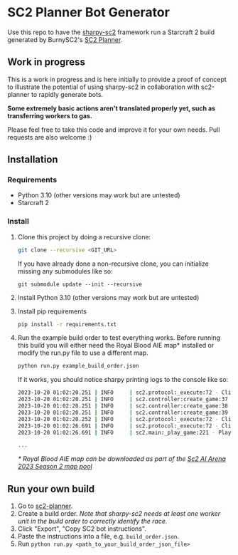 # SC2 Planner Bot Generator

Use this repo to have the [sharpy-sc2](https://github.com/DrInfy/sharpy-sc2) framework run a Starcraft 2 build generated by BurnySC2's [SC2 Planner](https://burnysc2.github.io/sc2-planner/).

## Work in progress
This is a work in progress and is here initially to provide a proof of concept to illustrate the potential of using sharpy-sc2 in collaboration with sc2-planner to rapidly generate bots.

**Some extremely basic actions aren't translated properly yet, such as transferring workers to gas.**

Please feel free to take this code and improve it for your own needs. Pull requests are also welcome :)

## Installation
### Requirements
- Python 3.10 (other versions may work but are untested)
- Starcraft 2

### Install
1. Clone this project by doing a recursive clone:
    ```bash
    git clone --recursive <GIT_URL>
    ```
   If you have already done a non-recursive clone, you can initialize missing any submodules like so:
   ```
   git submodule update --init --recursive
   ```
2. Install Python 3.10 (other versions may work but are untested)
3. Install pip requirements
   ```bash
   pip install -r requirements.txt
   ```
4. Run the example build order to test everything works.
   Before running this build you will either need the Royal Blood AIE map* installed or modify the run.py file to use a different map.
   ```bash
   python run.py example_build_order.json
   ```
   If it works, you should notice sharpy printing logs to the console like so:
   ```bash
   2023-10-20 01:02:20.251 | INFO     | sc2.protocol:_execute:72 - Client status changed to Status.launched (was None)
   2023-10-20 01:02:20.251 | INFO     | sc2.controller:create_game:37 - Creating new game
   2023-10-20 01:02:20.251 | INFO     | sc2.controller:create_game:38 - Map:     RoyalBloodAIE
   2023-10-20 01:02:20.251 | INFO     | sc2.controller:create_game:39 - Players: Bot SC2PlannerBot(Terran), Computer VeryHard(Random, RandomBuild)
   2023-10-20 01:02:20.252 | INFO     | sc2.protocol:_execute:72 - Client status changed to Status.init_game (was Status.launched)
   2023-10-20 01:02:26.691 | INFO     | sc2.protocol:_execute:72 - Client status changed to Status.in_game (was None)
   2023-10-20 01:02:26.691 | INFO     | sc2.main:_play_game:221 - Player 1 - Bot SC2PlannerBot(Terran)
   
   ...
   ```
   
   _* Royal Blood AIE map can be downloaded as part of the [Sc2 AI Arena 2023 Season 2 map pool](https://aiarena.net/wiki/184/plugin/attachments/download/21/)_


## Run your own build
1. Go to [sc2-planner](https://burnysc2.github.io/sc2-planner/).
2. Create a build order. _Note that sharpy-sc2 needs at least one worker unit in the build order to correctly identify the race._
3. Click "Export", "Copy SC2 bot instructions".
4. Paste the instructions into a file, e.g. `build_order.json`.
5. Run `python run.py <path_to_your_build_order_json_file>`